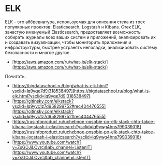 # ELK

ELK – это аббревиатура, используемая для описания стека из трех популярных проектов: Elasticsearch, Logstash и Kibana. Стек ELK, зачастую именуемый Elasticsearch, предоставляет возможность собирать журналы всех ваших систем и приложений, анализировать их и создавать визуализации, чтобы мониторить приложения и инфраструктуры, быстрее устранять неполадки, анализировать систему безопасности и многое другое.



* [https://aws.amazon.com/ru/what-is/elk-stack/](https://aws.amazon.com/ru/what-is/elk-stack/)

Почитать:&#x20;

* [https://bigdataschool.ru/blog/what-is-elk.html?ysclid=lq9yqe7d9j318538497](https://bigdataschool.ru/blog/what-is-elk.html?ysclid=lq9yqe7d9j318538497)
* [https://gitinsky.com/elkstack?ysclid=lq9yvc1z7d958299752#rec404476555](https://gitinsky.com/elkstack?ysclid=lq9yvc1z7d958299752#rec404476555)
* [https://rusinfoproduct.ru/uchebnoe-posobie-po-elk-stack-chto-takoe-kibana-logstash-i-elasticsearch?ysclid=lq9ywg4hns799039018](https://rusinfoproduct.ru/uchebnoe-posobie-po-elk-stack-chto-takoe-kibana-logstash-i-elasticsearch?ysclid=lq9ywg4hns799039018)
* [https://www.youtube.com/watch?v=ZsGOJiLCvrc\&ab\_channel=ListenIT](https://www.youtube.com/watch?v=ZsGOJiLCvrc\&ab_channel=ListenIT)
